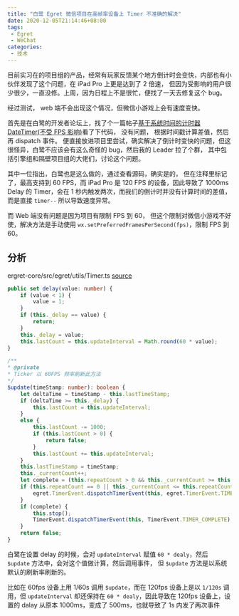 ```yaml
---
title: "白鹭 Egret 微信项目在高帧率设备上 Timer 不准确的解决"
date: 2020-12-05T21:14:46+08:00
tags:
 - Egret
 - WeChat
categories:
 - 技术
---
```


目前实习在的项目组的产品，经常有玩家反馈某个地方倒计时会变快，内部也有小伙伴发现了这个问题，在 iPad Pro 上更是达到了 2 倍速， 但因为受影响的用户很少很少，一直没修。上周，因为日程上不是很忙，便找了一天去修复这个 bug。

<!--more-->

经过测试， web 端不会出现这个情况，但微信小游戏上会有速度变快。

首先是在白鹭的开发者论坛上，找了个一篇帖子[基于系统时间的计时器 DateTimer(不受 FPS 影响)](https://bbs.egret.com/thread-27732-1-1.html)看了下代码， 没有问题， 根据时间戳计算差值，然后再 dispatch 事件。 便直接放进项目里尝试，确实解决了倒计时变快的问题，但这很怪异，白鹭不应该会有这么奇怪的 bug，然后我的 Leader 拉了个群， 其中包括引擎组和隔壁项目组的大佬们，讨论这个问题。

其中一位指出，白鹭也是这么做的，通过查看源码，确实是的， 但在注释里标记了，最高支持到 60 FPS，而 iPad Pro 是 120 FPS 的设备，因此导致了 1000ms Delay 的 Timer，会在 1 秒内触发两次，而我们的倒计时并没有计算时间的差值，而是直接 `timer--` 所以导致速度异常。

而 Web 端没有问题是因为项目有限制 FPS 到 60， 但这个限制对微信小游戏不好使，解决方法是手动使用 `wx.setPreferredFramesPerSecond(fps)`，限制 FPS 到 60。

## 分析

ergret-core/src/egret/utils/Timer.ts [source](https://github.com/egret-labs/egret-core/blob/0ffe47cb869e0b4b562f3b20b6f4bfd9ddfdd86a/src/egret/utils/Timer.ts)

```ts {hl_lines=[109], linenostart=101}
public set delay(value: number) {
    if (value < 1) {
        value = 1;
    }
    if (this._delay == value) {
        return;
    }
    this._delay = value;
    this.lastCount = this.updateInterval = Math.round(60 * value);
}
```

```ts {hl_lines=[253, 254, 256], linenostart=247}
/**
* @private
* Ticker 以 60FPS 频率刷新此方法
*/
$update(timeStamp: number): boolean {
    let deltaTime = timeStamp - this.lastTimeStamp;
    if (deltaTime >= this._delay) {
        this.lastCount = this.updateInterval;
    }
    else {
        this.lastCount -= 1000;
        if (this.lastCount > 0) {
            return false;
        }
        this.lastCount += this.updateInterval;
    }
    this.lastTimeStamp = timeStamp;
    this._currentCount++;
    let complete = (this.repeatCount > 0 && this._currentCount >= this.repeatCount);
    if (this.repeatCount == 0 || this._currentCount <= this.repeatCount) {
        egret.TimerEvent.dispatchTimerEvent(this, egret.TimerEvent.TIMER);
    }
    if (complete) {
        this.stop();
        TimerEvent.dispatchTimerEvent(this, TimerEvent.TIMER_COMPLETE);
    }
    return false;
}
```

白鹭在设置 delay 的时候，会对 `updateInterval` 赋值 `60 * dealy`，然后 `$update` 方法中，会对这个值做计算，然后调用事件， 但 `$update` 方法是以系统默认的刷新率刷新的。

比如在 60fps 设备上用 1/60s 调用 `$update`，而在 120fps 设备上是以 `1/120s` 调用，但 `updateInterval` 却还保持在 `60 * dealy`，因此导致在 120fps 设备上，设置的 dalay 从原本 1000ms，变成了 500ms，也就导致了 1s 内发了两次事件
